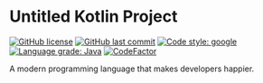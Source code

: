 # Untitled Kotlin Project

[![GitHub license](https://img.shields.io/github/license/ccxxxi/translation-schema)](LICENSE)
[![GitHub last commit](https://img.shields.io/github/last-commit/ccxxxi/translation-schema)](../../commits)
[![Code style: google](https://img.shields.io/badge/code%20style-google-4285F4.svg)](https://github.com/google/google-java-format)
[![Language grade: Java](https://img.shields.io/lgtm/grade/java/g/CCXXXI/translation-schema.svg?logo=lgtm&logoWidth=18)](https://lgtm.com/projects/g/CCXXXI/translation-schema/context:java)
[![CodeFactor](https://www.codefactor.io/repository/github/ccxxxi/translation-schema/badge)](https://www.codefactor.io/repository/github/ccxxxi/translation-schema)

A modern programming language that makes developers happier.
